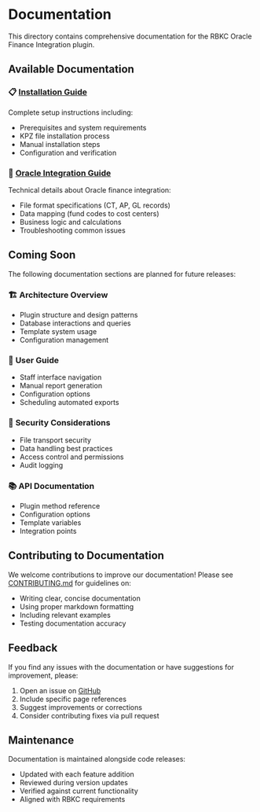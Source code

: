 # Documentation

This directory contains comprehensive documentation for the RBKC Oracle Finance Integration plugin.

## Available Documentation

### 📋 [Installation Guide](INSTALLATION.md)

Complete setup instructions including:

- Prerequisites and system requirements
- KPZ file installation process
- Manual installation steps
- Configuration and verification

### 🔧 [Oracle Integration Guide](ORACLE_INTEGRATION.md)

Technical details about Oracle finance integration:

- File format specifications (CT, AP, GL records)
- Data mapping (fund codes to cost centers)
- Business logic and calculations
- Troubleshooting common issues

## Coming Soon

The following documentation sections are planned for future releases:

### 🏗️ **Architecture Overview**

- Plugin structure and design patterns
- Database interactions and queries
- Template system usage
- Configuration management

### 👥 **User Guide**

- Staff interface navigation
- Manual report generation
- Configuration options
- Scheduling automated exports

### 🔐 **Security Considerations**

- File transport security
- Data handling best practices
- Access control and permissions
- Audit logging

### 📚 **API Documentation**

- Plugin method reference
- Configuration options
- Template variables
- Integration points

## Contributing to Documentation

We welcome contributions to improve our documentation! Please see [CONTRIBUTING.md](../CONTRIBUTING.md) for guidelines on:

- Writing clear, concise documentation
- Using proper markdown formatting
- Including relevant examples
- Testing documentation accuracy

## Feedback

If you find any issues with the documentation or have suggestions for improvement, please:

1. Open an issue on [GitHub](https://github.com/openfifth/koha-plugin-rbkc-oracle/issues)
2. Include specific page references
3. Suggest improvements or corrections
4. Consider contributing fixes via pull request

## Maintenance

Documentation is maintained alongside code releases:

- Updated with each feature addition
- Reviewed during version updates
- Verified against current functionality
- Aligned with RBKC requirements

